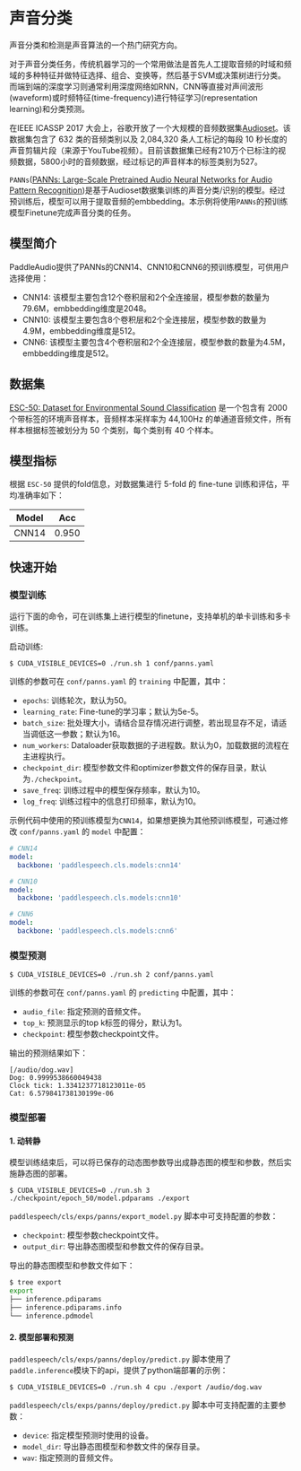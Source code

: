 # 声音分类

声音分类和检测是声音算法的一个热门研究方向。  

对于声音分类任务，传统机器学习的一个常用做法是首先人工提取音频的时域和频域的多种特征并做特征选择、组合、变换等，然后基于SVM或决策树进行分类。而端到端的深度学习则通常利用深度网络如RNN，CNN等直接对声间波形(waveform)或时频特征(time-frequency)进行特征学习(representation learning)和分类预测。

在IEEE ICASSP 2017 大会上，谷歌开放了一个大规模的音频数据集[Audioset](https://research.google.com/audioset/)。该数据集包含了 632 类的音频类别以及 2,084,320 条人工标记的每段 10 秒长度的声音剪辑片段（来源于YouTube视频）。目前该数据集已经有210万个已标注的视频数据，5800小时的音频数据，经过标记的声音样本的标签类别为527。

`PANNs`([PANNs: Large-Scale Pretrained Audio Neural Networks for Audio Pattern Recognition](https://arxiv.org/pdf/1912.10211.pdf))是基于Audioset数据集训练的声音分类/识别的模型。经过预训练后，模型可以用于提取音频的embbedding。本示例将使用`PANNs`的预训练模型Finetune完成声音分类的任务。


## 模型简介

PaddleAudio提供了PANNs的CNN14、CNN10和CNN6的预训练模型，可供用户选择使用：
- CNN14: 该模型主要包含12个卷积层和2个全连接层，模型参数的数量为79.6M，embbedding维度是2048。
- CNN10: 该模型主要包含8个卷积层和2个全连接层，模型参数的数量为4.9M，embbedding维度是512。
- CNN6: 该模型主要包含4个卷积层和2个全连接层，模型参数的数量为4.5M，embbedding维度是512。


## 数据集

[ESC-50: Dataset for Environmental Sound Classification](https://github.com/karolpiczak/ESC-50) 是一个包含有 2000 个带标签的环境声音样本，音频样本采样率为 44,100Hz 的单通道音频文件，所有样本根据标签被划分为 50 个类别，每个类别有 40 个样本。

## 模型指标

根据 `ESC-50` 提供的fold信息，对数据集进行 5-fold 的 fine-tune 训练和评估，平均准确率如下：

|Model|Acc|
|--|--|
|CNN14| 0.950

## 快速开始

### 模型训练

运行下面的命令，可在训练集上进行模型的finetune，支持单机的单卡训练和多卡训练。

启动训练:
```shell
$ CUDA_VISIBLE_DEVICES=0 ./run.sh 1 conf/panns.yaml
```

训练的参数可在 `conf/panns.yaml` 的 `training` 中配置，其中：
- `epochs`: 训练轮次，默认为50。
- `learning_rate`: Fine-tune的学习率；默认为5e-5。
- `batch_size`: 批处理大小，请结合显存情况进行调整，若出现显存不足，请适当调低这一参数；默认为16。
- `num_workers`: Dataloader获取数据的子进程数。默认为0，加载数据的流程在主进程执行。
- `checkpoint_dir`: 模型参数文件和optimizer参数文件的保存目录，默认为`./checkpoint`。
- `save_freq`: 训练过程中的模型保存频率，默认为10。
- `log_freq`: 训练过程中的信息打印频率，默认为10。

示例代码中使用的预训练模型为`CNN14`，如果想更换为其他预训练模型，可通过修改 `conf/panns.yaml` 的 `model` 中配置：
```yaml
# CNN14
model:
  backbone: 'paddlespeech.cls.models:cnn14'
```
```yaml
# CNN10
model:
  backbone: 'paddlespeech.cls.models:cnn10'
```
```yaml
# CNN6
model:
  backbone: 'paddlespeech.cls.models:cnn6'
```

### 模型预测

```shell
$ CUDA_VISIBLE_DEVICES=0 ./run.sh 2 conf/panns.yaml
```

训练的参数可在 `conf/panns.yaml` 的 `predicting` 中配置，其中：
- `audio_file`: 指定预测的音频文件。
- `top_k`: 预测显示的top k标签的得分，默认为1。
- `checkpoint`: 模型参数checkpoint文件。

输出的预测结果如下：
```
[/audio/dog.wav]
Dog: 0.9999538660049438
Clock tick: 1.3341237718123011e-05
Cat: 6.579841738130199e-06
```

### 模型部署

#### 1. 动转静

模型训练结束后，可以将已保存的动态图参数导出成静态图的模型和参数，然后实施静态图的部署。

```shell
$ CUDA_VISIBLE_DEVICES=0 ./run.sh 3 ./checkpoint/epoch_50/model.pdparams ./export
```

`paddlespeech/cls/exps/panns/export_model.py` 脚本中可支持配置的参数：
- `checkpoint`: 模型参数checkpoint文件。
- `output_dir`: 导出静态图模型和参数文件的保存目录。

导出的静态图模型和参数文件如下：
```sh
$ tree export
export
├── inference.pdiparams
├── inference.pdiparams.info
└── inference.pdmodel
```

#### 2. 模型部署和预测

`paddlespeech/cls/exps/panns/deploy/predict.py` 脚本使用了`paddle.inference`模块下的api，提供了python端部署的示例：

```shell
$ CUDA_VISIBLE_DEVICES=0 ./run.sh 4 cpu ./export /audio/dog.wav
```

`paddlespeech/cls/exps/panns/deploy/predict.py` 脚本中可支持配置的主要参数：
- `device`: 指定模型预测时使用的设备。
- `model_dir`: 导出静态图模型和参数文件的保存目录。
- `wav`: 指定预测的音频文件。
